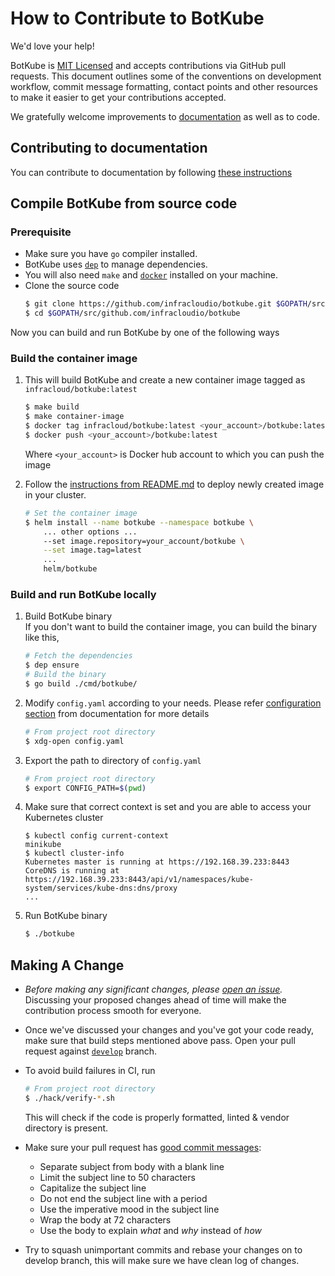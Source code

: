 # How to Contribute to BotKube

We'd love your help!

BotKube is [MIT Licensed](LICENSE) and accepts contributions via
GitHub pull requests. This document outlines some of the conventions
on development workflow, commit message formatting, contact points and
other resources to make it easier to get your contributions accepted.

We gratefully welcome improvements to
[documentation](https://www.botkube.io/ "Go to documentation site") as
well as to code.

## Contributing to documentation
You can contribute to documentation by following [these
instructions](https://github.com/infracloudio/botkube-docs#contributing
"Contributing to BotKube Docs")

## Compile BotKube from source code
### Prerequisite
* Make sure you have `go` compiler installed.
* BotKube uses [`dep`](https://github.com/golang/dep) to manage
dependencies.
* You will also need `make` and
[`docker`](https://docs.docker.com/install/) installed on your
machine.
* Clone the source code
   ```sh
   $ git clone https://github.com/infracloudio/botkube.git $GOPATH/src/github.com/infracloudio/botkube
   $ cd $GOPATH/src/github.com/infracloudio/botkube
   ```

Now you can build and run BotKube by one of the following ways
### Build the container image
1. This will build BotKube and create a new container image tagged as `infracloud/botkube:latest`
   ```sh
   $ make build
   $ make container-image
   $ docker tag infracloud/botkube:latest <your_account>/botkube:latest
   $ docker push <your_account>/botkube:latest
   ```
   Where `<your_account>` is Docker hub account to which you can push the image

2. Follow the [instructions from
   README.md](https://github.com/infracloudio/botkube#using-helm) to
   deploy newly created image in your cluster.
   ```sh
   # Set the container image
   $ helm install --name botkube --namespace botkube \
	   ... other options ...
	   --set image.repository=your_account/botkube \
	   --set image.tag=latest
	   ...
	   helm/botkube
   ```

### Build and run BotKube locally
1. Build BotKube binary  
   If you don't want to build the container image, you can build the
   binary like this,
   ```sh
   # Fetch the dependencies
   $ dep ensure
   # Build the binary
   $ go build ./cmd/botkube/
   ```
2. Modify `config.yaml` according to your needs. Please refer
   [configuration section](https://www.botkube.io/configuration/) from
   documentation for more details
   ```sh
   # From project root directory
   $ xdg-open config.yaml
   ```
3. Export the path to directory of `config.yaml`
   ```sh
   # From project root directory
   $ export CONFIG_PATH=$(pwd)
   ```
4. Make sure that correct context is set and you are able to access
   your Kubernetes cluster
   ```console
   $ kubectl config current-context
   minikube
   $ kubectl cluster-info
   Kubernetes master is running at https://192.168.39.233:8443
   CoreDNS is running at https://192.168.39.233:8443/api/v1/namespaces/kube-system/services/kube-dns:dns/proxy
   ...
	```
5. Run BotKube binary
   ```sh
   $ ./botkube
   ```

## Making A Change

* *Before making any significant changes, please [open an
issue](https://github.com/infracloudio/botkube/issues).* Discussing
your proposed changes ahead of time will make the contribution process
smooth for everyone.

* Once we've discussed your changes and you've got your code ready,
make sure that build steps mentioned above pass. Open your pull
request against
[`develop`](http://github.com/infracloudio/botkube/tree/develop)
branch.

* To avoid build failures in CI, run
  ```sh
  # From project root directory
  $ ./hack/verify-*.sh
  ```
  This will check if the code is properly formatted, linted & vendor directory is present.

* Make sure your pull request has [good commit
messages](https://chris.beams.io/posts/git-commit/):
  * Separate subject from body with a blank line
  * Limit the subject line to 50 characters
  * Capitalize the subject line
  * Do not end the subject line with a period
  * Use the imperative mood in the subject line
  * Wrap the body at 72 characters
  * Use the body to explain _what_ and _why_ instead of _how_

* Try to squash unimportant commits and rebase your changes on to
develop branch, this will make sure we have clean log of changes.
